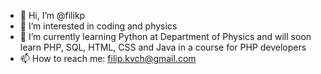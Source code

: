 - 👋 Hi, I’m @filikp
- 👀 I’m interested in coding and physics
- 🌱 I’m currently learning Python at Department of Physics and will soon learn PHP, SQL, HTML, CSS and Java in a course for PHP developers
- 📫 How to reach me: filip.kvch@gmail.com

<!---
filikp/filikp is a ✨ special ✨ repository because its `README.md` (this file) appears on your GitHub profile.
You can click the Preview link to take a look at your changes.
--->
